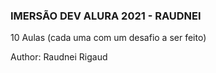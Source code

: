 ### IMERSÃO DEV ALURA 2021 - RAUDNEI

10 Aulas (cada uma com um desafio a ser feito)



Author: Raudnei Rigaud



